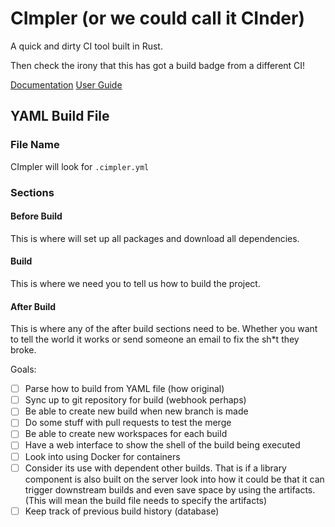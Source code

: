 # CImpler (or we could call it CInder)
A quick and dirty CI tool built in Rust.

Then check the irony that this has got a build badge from
a different CI!

[Documentation](https://maccoda.gitlab.io/cimpler/doc/cimpler/)
[User Guide](https://maccoda.gitlab.io/cimpler)

## YAML Build File
### File Name
CImpler will look for `.cimpler.yml`

### Sections
#### Before Build
This is where will set up all packages and download all
dependencies.

#### Build
This is where we need you to tell us how to build the
project.

#### After Build
This is where any of the after build sections need to be.
Whether you want to tell the world it works or send
someone an email to fix the sh*t they broke.


Goals:
- [ ] Parse how to build from YAML file (how original)
- [ ] Sync up to git repository for build (webhook perhaps)
- [ ] Be able to create new build when new branch is made
- [ ] Do some stuff with pull requests to test the merge
- [ ] Be able to create new workspaces for each build
- [ ] Have a web interface to show the shell of the build being executed
- [ ] Look into using Docker for containers
- [ ] Consider its use with dependent other builds. That is if a library
  component is also built on the server look into how it could be that it can
  trigger downstream builds and even save space by using the artifacts. (This
  will mean the build file needs to specify the artifacts)
- [ ] Keep track of previous build history (database)
